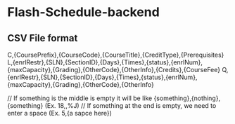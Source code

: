 # Flash-Schedule-backend
## CSV File format
C,{CoursePrefix},{CourseCode},{CourseTitle},{CreditType},{Prerequisites}
L,{enrlRestr},{SLN},{SectionID},{Days},{Times},{status},{enrlNum},{maxCapacity},{Grading},{OtherCode},{OtherInfo},{Credits},{CourseFee}
Q,{enrlRestr},{SLN},{SectionID},{Days},{Times},{status},{enrlNum},{maxCapacity},{Grading},{OtherCode},{OtherInfo}

// If something is the middle is empty it will be like {something},{nothing},{something} (Ex. 18,,%J)
// If something at the end is empty, we need to enter a space (Ex. 5,{a sapce here})
